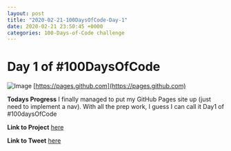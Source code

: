 ```yaml
---
layout: post
title: "2020-02-21-100DaysOfCode-Day-1"
date: 2020-02-21 23:50:45 +0000
categories: 100-Days-of-Code challenge
---
```


# Day 1 of #100DaysOfCode
![Image](https://i.ytimg.com/vi/2MsN8gpT6jY/maxresdefault.jpg)
[https://pages.github.com](https://pages.github.com)
<br/>

**Todays Progress**
I finally managed to put my GitHub Pages site up (just need to implement a nav). With all the prep work, I guess I can call it Day1 of #100daysOfCode
<br/>

**Link to Project**
[here](https://prototowb.github.io)
<br/>

**Link to Tweet**
[here](https://twitter.com/prototowb/status/1230990568894930954)


